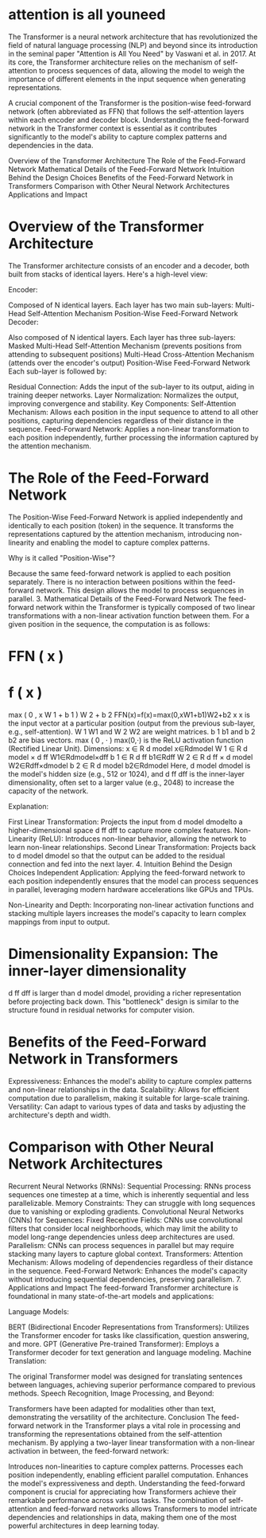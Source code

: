 # attention is all youneed

The Transformer is a neural network architecture that has revolutionized the field of natural language processing (NLP) and beyond since its introduction in the seminal paper "Attention is All You Need" by Vaswani et al. in 2017. At its core, the Transformer architecture relies on the mechanism of self-attention to process sequences of data, allowing the model to weigh the importance of different elements in the input sequence when generating representations.

A crucial component of the Transformer is the position-wise feed-forward network (often abbreviated as FFN) that follows the self-attention layers within each encoder and decoder block. Understanding the feed-forward network in the Transformer context is essential as it contributes significantly to the model's ability to capture complex patterns and dependencies in the data.

Overview of the Transformer Architecture
The Role of the Feed-Forward Network
Mathematical Details of the Feed-Forward Network
Intuition Behind the Design Choices
Benefits of the Feed-Forward Network in Transformers
Comparison with Other Neural Network Architectures
Applications and Impact

# Overview of the Transformer Architecture
The Transformer architecture consists of an encoder and a decoder, both built from stacks of identical layers. Here's a high-level view:

Encoder:

Composed of N identical layers.
Each layer has two main sub-layers:
Multi-Head Self-Attention Mechanism
Position-Wise Feed-Forward Network
Decoder:

Also composed of N identical layers.
Each layer has three sub-layers:
Masked Multi-Head Self-Attention Mechanism (prevents positions from attending to subsequent positions)
Multi-Head Cross-Attention Mechanism (attends over the encoder's output)
Position-Wise Feed-Forward Network
Each sub-layer is followed by:

Residual Connection: Adds the input of the sub-layer to its output, aiding in training deeper networks.
Layer Normalization: Normalizes the output, improving convergence and stability.
Key Components:
Self-Attention Mechanism: Allows each position in the input sequence to attend to all other positions, capturing dependencies regardless of their distance in the sequence.
Feed-Forward Network: Applies a non-linear transformation to each position independently, further processing the information captured by the attention mechanism.

# The Role of the Feed-Forward Network
The Position-Wise Feed-Forward Network is applied independently and identically to each position (token) in the sequence. It transforms the representations captured by the attention mechanism, introducing non-linearity and enabling the model to capture complex patterns.

Why is it called "Position-Wise"?

Because the same feed-forward network is applied to each position separately.
There is no interaction between positions within the feed-forward network.
This design allows the model to process sequences in parallel.
3. Mathematical Details of the Feed-Forward Network
The feed-forward network within the Transformer is typically composed of two linear transformations with a non-linear activation function between them. For a given position in the sequence, the computation is as follows:

FFN
(
x
)
=
f
(
x
)
=
max
(
0
,
x
W
1
+
b
1
)
W
2
+
b
2
FFN(x)=f(x)=max(0,xW1​+b1​)W2​+b2​
x
x is the input vector at a particular position (output from the previous sub-layer, e.g., self-attention).
W
1
W1​ and 
W
2
W2​ are weight matrices.
b
1
b1​ and 
b
2
b2​ are bias vectors.
max
(
0
,
⋅
)
max(0,⋅) is the ReLU activation function (Rectified Linear Unit).
Dimensions:
x
∈
R
d
model
x∈Rdmodel​
W
1
∈
R
d
model
×
d
ff
W1​∈Rdmodel​×dff​
b
1
∈
R
d
ff
b1​∈Rdff​
W
2
∈
R
d
ff
×
d
model
W2​∈Rdff​×dmodel​
b
2
∈
R
d
model
b2​∈Rdmodel​
Here, 
d
model
dmodel​ is the model's hidden size (e.g., 512 or 1024), and 
d
ff
dff​ is the inner-layer dimensionality, often set to a larger value (e.g., 2048) to increase the capacity of the network.

Explanation:

First Linear Transformation: Projects the input from 
d
model
dmodel​ to a higher-dimensional space 
d
ff
dff​ to capture more complex features.
Non-Linearity (ReLU): Introduces non-linear behavior, allowing the network to learn non-linear relationships.
Second Linear Transformation: Projects back to 
d
model
dmodel​ so that the output can be added to the residual connection and fed into the next layer.
4. Intuition Behind the Design Choices
Independent Application: Applying the feed-forward network to each position independently ensures that the model can process sequences in parallel, leveraging modern hardware accelerations like GPUs and TPUs.

Non-Linearity and Depth: Incorporating non-linear activation functions and stacking multiple layers increases the model's capacity to learn complex mappings from input to output.

# Dimensionality Expansion: The inner-layer dimensionality 
d
ff
dff​ is larger than 
d
model
dmodel​, providing a richer representation before projecting back down. This "bottleneck" design is similar to the structure found in residual networks for computer vision.

# Benefits of the Feed-Forward Network in Transformers
Expressiveness: Enhances the model's ability to capture complex patterns and non-linear relationships in the data.
Scalability: Allows for efficient computation due to parallelism, making it suitable for large-scale training.
Versatility: Can adapt to various types of data and tasks by adjusting the architecture's depth and width.

# Comparison with Other Neural Network Architectures
Recurrent Neural Networks (RNNs):
Sequential Processing: RNNs process sequences one timestep at a time, which is inherently sequential and less parallelizable.
Memory Constraints: They can struggle with long sequences due to vanishing or exploding gradients.
Convolutional Neural Networks (CNNs) for Sequences:
Fixed Receptive Fields: CNNs use convolutional filters that consider local neighborhoods, which may limit the ability to model long-range dependencies unless deep architectures are used.
Parallelism: CNNs can process sequences in parallel but may require stacking many layers to capture global context.
Transformers:
Attention Mechanism: Allows modeling of dependencies regardless of their distance in the sequence.
Feed-Forward Network: Enhances the model's capacity without introducing sequential dependencies, preserving parallelism.
7. Applications and Impact
The feed-forward Transformer architecture is foundational in many state-of-the-art models and applications:

Language Models:

BERT (Bidirectional Encoder Representations from Transformers): Utilizes the Transformer encoder for tasks like classification, question answering, and more.
GPT (Generative Pre-trained Transformer): Employs a Transformer decoder for text generation and language modeling.
Machine Translation:

The original Transformer model was designed for translating sentences between languages, achieving superior performance compared to previous methods.
Speech Recognition, Image Processing, and Beyond:

Transformers have been adapted for modalities other than text, demonstrating the versatility of the architecture.
Conclusion
The feed-forward network in the Transformer plays a vital role in processing and transforming the representations obtained from the self-attention mechanism. By applying a two-layer linear transformation with a non-linear activation in between, the feed-forward network:

Introduces non-linearities to capture complex patterns.
Processes each position independently, enabling efficient parallel computation.
Enhances the model's expressiveness and depth.
Understanding the feed-forward component is crucial for appreciating how Transformers achieve their remarkable performance across various tasks. The combination of self-attention and feed-forward networks allows Transformers to model intricate dependencies and relationships in data, making them one of the most powerful architectures in deep learning today.

